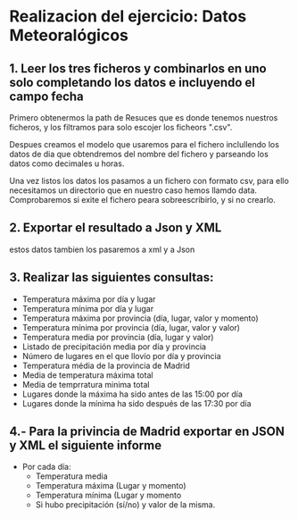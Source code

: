 # Realizacion del ejercicio: Datos Meteoralógicos

## 1. Leer los tres ficheros y combinarlos en uno solo completando los datos e incluyendo el campo fecha
Primero obtenermos la path de Resuces que es donde tenemos nuestros ficheros, y los filtramos para solo escojer
los ficheors ".csv".

Despues creamos el modelo que usaremos para el fichero inclullendo los datos de dia que obtendremos del nombre del fichero
y parseando los datos como decimales u horas.

Una vez listos los datos los pasamos a un fichero con formato csv, para ello necesitamos un directorio que en nuestro
caso hemos llamdo data. Comprobaremos si exite el fichero peara sobreescribirlo, y si no crearlo.

## 2. Exportar el resultado a Json y XML

estos datos tambien los pasaremos a xml y a Json

## 3. Realizar las siguientes consultas:
- Temperatura máxima por día y lugar
- Temperatura mínima por día y lugar
- Temperatura máxima por provincia (día, lugar, valor y momento)
- Temperatura mínima por provincia (día, lugar, valor y valor)
- Temperatura media por provincia (día, lugar y valor)
- Listado de precipitación media por día y provincia
- Número de lugares en el que llovío por día y provincia
- Temperatura média de la provincia de Madrid
- Media de temperatura máxima total
- Media de temprratura minima total
- Lugares donde la máxima ha sido antes de las 15:00 por día
- Lugares donde la mínima ha sido después de las 17:30 por día

## 4.- Para la privincia de Madrid exportar en JSON y XML el siguiente informe
- Por cada día:
    - Temperatura media
    - Temperatura máxima (Lugar y momento)
    - Temperatura mínima (Lugar y momento
    - Si hubo precipitación (sí/no) y valor de la misma.   
